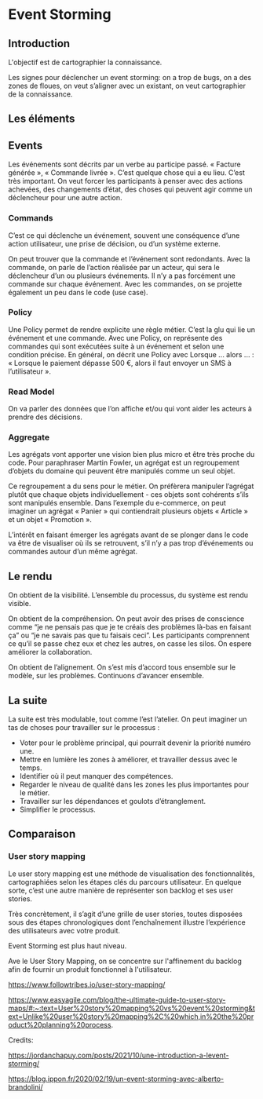 # Event Storming

## Introduction


L'objectif est de cartographier la connaissance.

Les signes pour déclencher un event storming: on a trop de bugs, on a des zones de floues, on veut s’aligner avec un existant, on veut cartographier de la connaissance.


## Les éléments


## Events

Les événements sont décrits par un verbe au participe passé. « Facture générée », « Commande livrée ». 
C’est quelque chose qui a eu lieu. C’est très important. On veut forcer les participants à penser avec des actions achevées, des changements d’état, des choses qui peuvent agir comme un déclencheur pour une autre action.

### Commands

C’est ce qui déclenche un événement, souvent une conséquence d’une action utilisateur, une prise de décision, ou d’un système externe.

On peut trouver que la commande et l’événement sont redondants. Avec la commande, on parle de l’action réalisée par un acteur, qui sera le déclencheur d’un ou plusieurs événements. Il n’y a pas forcément une commande sur chaque événement. 
Avec les commandes, on se projette également un peu dans le code (use case).

### Policy

Une Policy permet de rendre explicite une règle métier. C’est la glu qui lie un événement et une commande. Avec une Policy, on représente des commandes qui sont exécutées suite à un événement et selon une condition précise. En général, on décrit une Policy avec Lorsque ... alors ... : « Lorsque le paiement dépasse 500 €, alors il faut envoyer un SMS à l’utilisateur ».

### Read Model

On va parler des données que l’on affiche et/ou qui vont aider les acteurs à prendre des décisions. 


### Aggregate

Les agrégats vont apporter une vision bien plus micro et être très proche du code. Pour paraphraser Martin Fowler, un agrégat est un regroupement d’objets du domaine qui peuvent être manipulés comme un seul objet. 

Ce regroupement a du sens pour le métier. On préfèrera manipuler l’agrégat plutôt que chaque objets individuellement - ces objets sont cohérents s’ils sont manipulés ensemble. Dans l’exemple du e-commerce, on peut imaginer un agrégat « Panier » qui contiendrait plusieurs objets « Article » et un objet « Promotion ».

L’intérêt en faisant émerger les agrégats avant de se plonger dans le code va être de visualiser où ils se retrouvent, s’il n’y a pas trop d’événements ou commandes autour d’un même agrégat.

## Le rendu

On obtient de la visibilité. L’ensemble du processus, du système est rendu visible.

On obtient de la compréhension. On peut avoir des prises de conscience comme “je ne pensais pas que je te créais des problèmes là-bas en faisant ça” ou “je ne savais pas que tu faisais ceci”. Les participants comprennent ce qu’il se passe chez eux et chez les autres, on casse les silos. On espere améliorer la collaboration.

On obtient de l’alignement. On s’est mis d’accord tous ensemble sur le modèle, sur les problèmes. Continuons d’avancer ensemble.


## La suite

La suite est très modulable, tout comme l’est l’atelier. On peut imaginer un tas de choses pour travailler sur le processus :

- Voter pour le problème principal, qui pourrait devenir la priorité numéro une.
- Mettre en lumière les zones à améliorer, et travailler dessus avec le temps.
- Identifier où il peut manquer des compétences.
- Regarder le niveau de qualité dans les zones les plus importantes pour le métier.
- Travailler sur les dépendances et goulots d’étranglement.
- Simplifier le processus.


## Comparaison

### User story mapping

Le user story mapping est une méthode de visualisation des fonctionnalités, cartographiées selon les étapes clés du parcours utilisateur. En quelque sorte, c’est une autre manière de représenter son backlog et ses user stories. 

Très concrètement, il s’agit d’une grille de user stories, toutes disposées sous des étapes chronologiques dont l’enchaînement illustre l’expérience des utilisateurs avec votre produit.

Event Storming est plus haut niveau.

Ave le User Story Mapping, on se concentre sur l'affinement du backlog afin de fournir un produit fonctionnel à l'utilisateur.

https://www.followtribes.io/user-story-mapping/

https://www.easyagile.com/blog/the-ultimate-guide-to-user-story-maps/#:~:text=User%20story%20mapping%20vs%20event%20storming&text=Unlike%20user%20story%20mapping%2C%20which,in%20the%20product%20planning%20process.

Credits:

https://jordanchapuy.com/posts/2021/10/une-introduction-a-levent-storming/

https://blog.ippon.fr/2020/02/19/un-event-storming-avec-alberto-brandolini/
